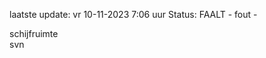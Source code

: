 laatste update: 
vr 10-11-2023  7:06   uur 
Status: FAALT - fout - 
<div class="service Y">schijfruimte</div><div class="service R">svn</div>